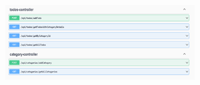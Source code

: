 <img src="https://github.com/Bugrakaraahmetoglu/Todos-SpringBoot-PostgreSQL/blob/main/images/todos_swagger.png" alt="Todos Swagger" width="1000" height="200" />
